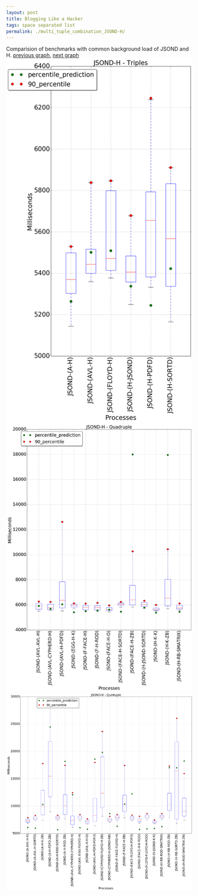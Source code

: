 ```yaml
---
layout: post
title: Blogging Like a Hacker
tags: space separated list
permalink: ./multi_tuple_combination_JSOND-H/
---
```


Comparision of benchmarks with common background load of JSOND and H.
[previous graph](./multi_tuple_combination_JSOND-F/), [next graph](./multi_tuple_combination_JSOND-JSOND/)
<img src="./images/triple/JSOND/JSOND-H_box.png" alt="graph figure"><img src="./images/quadruple/JSOND/JSOND-H_box.png" alt="graph figure"><img src="./images/quintuple/JSOND/JSOND-H_box.png" alt="graph figure">